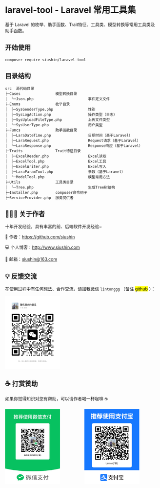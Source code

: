 # laravel-tool - Laravel 常用工具集

基于 Laravel 的枚举、助手函数、Trait特征、工具类、模型转换等常用工具类及助手函数。

## 开始使用

```shell
composer require siushin/laravel-tool
```

## 目录结构

```text
src  源代码目录
├─Cases                模型转换目录
│  └─Json.php                         事件定义文件
├─Enums                枚举目录
│  ├─SysGenderType.php                性别
│  ├─SysLogAction.php                 操作类型（日志）
│  ├─SysUploadFileType.php            上传文件类型
│  └─SysUserType.php                  用户类型
├─Funcs                助手函数目录
│  ├─LaraDateTime.php                 日期时间（基于Laravel）
│  ├─LaraRequest.php                  Request请求（基于Laravel）
│  └─LaraResponse.php                 Response响应（基于Laravel）
├─Traits               Trait特征目录
│  ├─ExcelReader.php                  Excel读取
│  ├─ExcelTool.php                    Excel工具
│  ├─ExcelWriter.php                  Excel写入
│  ├─LaraParamTool.php                参数（基于Laravel）
│  └─ModelTool.php                    模型常用方法
├─Utils                工具类目录
│  └─Tree.php                         生成Tree树结构
├─Installer.php        composer命令钩子
├─ServiceProvider.php  服务提供者
```

## 🧑🏻‍💻 关于作者

十年开发经验，具有丰富的前、后端软件开发经验~

👤 作者：<https://github.com/siushin>

💻 个人博客：<http://www.siushin.com>

📮 邮箱：<a href="mailto:siushin@163.com">siushin@163.com</a>

## 💡 反馈交流

在使用过程中有任何想法、合作交流，请加我微信 `lintonggg` （备注 <mark>github</mark> ）：

<img src="https://raw.githubusercontent.com/siushin/doc/refs/heads/main/docs/public/%E5%BE%AE%E4%BF%A1%E4%BA%8C%E7%BB%B4%E7%A0%81.jpg" alt="添加我微信备注「github」" style="width: 180px;" />

## ☕️ 打赏赞助

如果你觉得知识对您有帮助，可以请作者喝一杯咖啡 ☕️

<div class="coffee" style="display: flex;align-items: center;margin-top: 20px;">
<img src="https://raw.githubusercontent.com/siushin/doc/refs/heads/main/docs/public/%E5%BE%AE%E4%BF%A1%E6%94%B6%E6%AC%BE%E7%A0%81.jpg" alt="微信收款码" style="width: 180px;margin-right: 80px;" />
<img src="https://raw.githubusercontent.com/siushin/doc/refs/heads/main/docs/public/%E6%94%AF%E4%BB%98%E5%AE%9D%E6%94%B6%E6%AC%BE%E7%A0%81.jpg" alt="支付宝收款码" style="width: 180px;" />
</div>